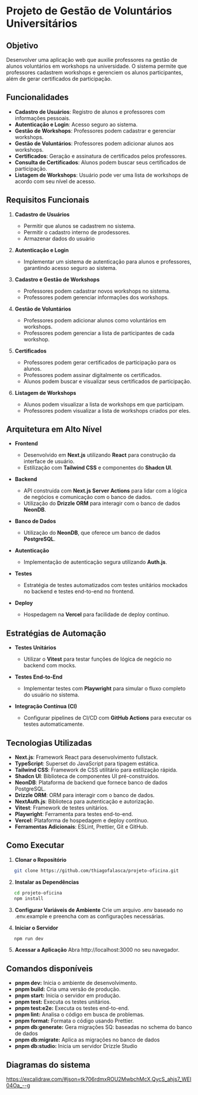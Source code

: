 # Projeto de Gestão de Voluntários Universitários

## Objetivo

Desenvolver uma aplicação web que auxilie professores na gestão de alunos voluntários em workshops na universidade. O sistema permite que professores cadastrem workshops e gerenciem os alunos participantes, além de gerar certificados de participação.

## Funcionalidades

- **Cadastro de Usuários**: Registro de alunos e professores com informações pessoais.
- **Autenticação e Login**: Acesso seguro ao sistema.
- **Gestão de Workshops**: Professores podem cadastrar e gerenciar workshops.
- **Gestão de Voluntários**: Professores podem adicionar alunos aos workshops.
- **Certificados**: Geração e assinatura de certificados pelos professores.
- **Consulta de Certificados**: Alunos podem buscar seus certificados de participação.
- **Listagem de Workshops**: Usuário pode ver uma lista de workshops de acordo com seu nível de acesso.

## Requisitos Funcionais

1. **Cadastro de Usuários**

   - Permitir que alunos se cadastrem no sistema.
   - Permitir o cadastro interno de prodessores.
   - Armazenar dados do usuário

2. **Autenticação e Login**

   - Implementar um sistema de autenticação para alunos e professores, garantindo acesso seguro ao sistema.

3. **Cadastro e Gestão de Workshops**

   - Professores podem cadastrar novos workshops no sistema.
   - Professores podem gerenciar informações dos workshops.

4. **Gestão de Voluntários**

   - Professores podem adicionar alunos como voluntários em workshops.
   - Professores podem gerenciar a lista de participantes de cada workshop.

5. **Certificados**

   - Professores podem gerar certificados de participação para os alunos.
   - Professores podem assinar digitalmente os certificados.
   - Alunos podem buscar e visualizar seus certificados de participação.

6. **Listagem de Workshops**
   - Alunos podem visualizar a lista de workshops em que participam.
   - Professores podem visualizar a lista de workshops criados por eles.

## Arquitetura em Alto Nível

- **Frontend**

  - Desenvolvido em **Next.js** utilizando **React** para construção da interface de usuário.
  - Estilização com **Tailwind CSS** e componentes do **Shadcn UI**.

- **Backend**

  - API construída com **Next.js Server Actions** para lidar com a lógica de negócios e comunicação com o banco de dados.
  - Utilização do **Drizzle ORM** para interagir com o banco de dados **NeonDB**.

- **Banco de Dados**

  - Utilização do **NeonDB**, que oferece um banco de dados **PostgreSQL**.

- **Autenticação**

  - Implementação de autenticação segura utilizando **Auth.js**.

- **Testes**

  - Estratégia de testes automatizados com testes unitários mockados no backend e testes end-to-end no frontend.

- **Deploy**
  - Hospedagem na **Vercel** para facilidade de deploy contínuo.

## Estratégias de Automação

- **Testes Unitários**

  - Utilizar o **Vitest** para testar funções de lógica de negócio no backend com mocks.

- **Testes End-to-End**

  - Implementar testes com **Playwright** para simular o fluxo completo do usuário no sistema.

- **Integração Contínua (CI)**

  - Configurar pipelines de CI/CD com **GitHub Actions** para executar os testes automaticamente.

## Tecnologias Utilizadas

- **Next.js**: Framework React para desenvolvimento fullstack.
- **TypeScript**: Superset do JavaScript para tipagem estática.
- **Tailwind CSS**: Framework de CSS utilitário para estilização rápida.
- **Shadcn UI**: Biblioteca de componentes UI pré-construídos.
- **NeonDB**: Plataforma de backend que fornece banco de dados PostgreSQL.
- **Drizzle ORM**: ORM para interagir com o banco de dados.
- **NextAuth.js**: Biblioteca para autenticação e autorização.
- **Vitest**: Framework de testes unitários.
- **Playwright**: Ferramenta para testes end-to-end.
- **Vercel**: Plataforma de hospedagem e deploy contínuo.
- **Ferramentas Adicionais**: ESLint, Prettier, Git e GitHub.

## Como Executar

1. **Clonar o Repositório**

```bash
   git clone https://github.com/thiagofalasca/projeto-oficina.git
```

2. **Instalar as Dependências**

```bash
   cd projeto-oficina
   npm install
```

3. **Configurar Variáveis de Ambiente**
   Crie um arquivo .env baseado no .env.example e preencha com as configurações necessárias.

4. **Iniciar o Servidor**

```bash
   npm run dev
```

5. **Acessar a Aplicação**
   Abra http://localhost:3000 no seu navegador.

## Comandos disponíveis

- **pnpm dev:** Inicia o ambiente de desenvolvimento.
- **pnpm build:** Cria uma versão de produção.
- **pnpm start:** Inicia o servidor em produção.
- **pnpm test:** Executa os testes unitários.
- **pnpm test:e2e:** Executa os testes end-to-end.
- **pnpm lint:** Analisa o código em busca de problemas.
- **pnpm format:** Formata o código usando Prettier.
- **pnpm db:generate:** Gera migrações SQ: baseadas no schema do banco de dados
- **pnpm db:migrate:** Aplica as migrações no banco de dados
- **pnpm db:studio:** Inicia um servidor Drizzle Studio

## Diagramas do sistema

https://excalidraw.com/#json=tk706rdmxROU2MwbchMcX,QycS_ahjs7_WEI04Oa_--g
